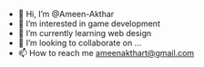 - 👋 Hi, I’m @Ameen-Akthar
- 👀 I’m interested in game development
- 🌱 I’m currently learning web design
- 💞️ I’m looking to collaborate on ...
- 📫 How to reach me ameenakthart@gmail.com

<!---
Ameen-Akthar/Ameen-Akthar is a ✨ special ✨ repository because its `README.md` (this file) appears on your GitHub profile.
You can click the Preview link to take a look at your changes.
--->
